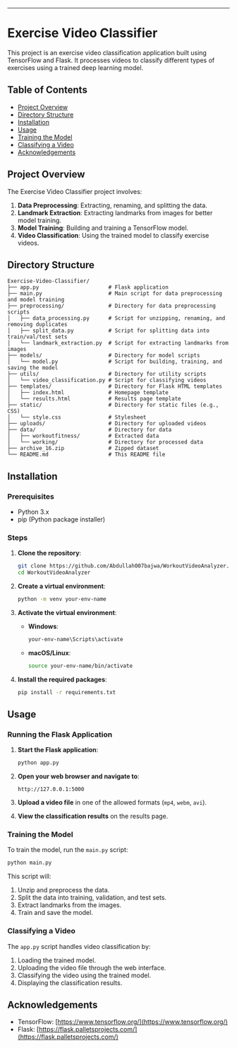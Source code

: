 ---

# Exercise Video Classifier

This project is an exercise video classification application built using TensorFlow and Flask. It processes videos to classify different types of exercises using a trained deep learning model.

## Table of Contents

- [Project Overview](#project-overview)
- [Directory Structure](#directory-structure)
- [Installation](#installation)
- [Usage](#usage)
- [Training the Model](#training-the-model)
- [Classifying a Video](#classifying-a-video)
- [Acknowledgements](#acknowledgements)

## Project Overview

The Exercise Video Classifier project involves:

1. **Data Preprocessing**: Extracting, renaming, and splitting the data.
2. **Landmark Extraction**: Extracting landmarks from images for better model training.
3. **Model Training**: Building and training a TensorFlow model.
4. **Video Classification**: Using the trained model to classify exercise videos.

## Directory Structure

```
Exercise-Video-Classifier/
├── app.py                      # Flask application
├── main.py                     # Main script for data preprocessing and model training
├── preprocessing/              # Directory for data preprocessing scripts
│   ├── data_processing.py      # Script for unzipping, renaming, and removing duplicates
│   ├── split_data.py           # Script for splitting data into train/val/test sets
│   └── landmark_extraction.py  # Script for extracting landmarks from images
├── models/                     # Directory for model scripts
│   └── model.py                # Script for building, training, and saving the model
├── utils/                      # Directory for utility scripts
│   └── video_classification.py # Script for classifying videos
├── templates/                  # Directory for Flask HTML templates
│   ├── index.html              # Homepage template
│   └── results.html            # Results page template
├── static/                     # Directory for static files (e.g., CSS)
│   └── style.css               # Stylesheet
├── uploads/                    # Directory for uploaded videos
├── data/                       # Directory for data
│   ├── workoutfitness/         # Extracted data
│   └── working/                # Directory for processed data
├── archive_16.zip              # Zipped dataset
└── README.md                   # This README file
```

## Installation

### Prerequisites

- Python 3.x
- pip (Python package installer)

### Steps

1. **Clone the repository**:

   ```sh
   git clone https://github.com/Abdullah007bajwa/WorkoutVideoAnalyzer.git
   cd WorkoutVideoAnalyzer
   ```

2. **Create a virtual environment**:

   ```sh
   python -m venv your-env-name
   ```

3. **Activate the virtual environment**:

   - **Windows**:

     ```sh
     your-env-name\Scripts\activate
     ```

   - **macOS/Linux**:

     ```sh
     source your-env-name/bin/activate
     ```

4. **Install the required packages**:

   ```sh
   pip install -r requirements.txt
   ```

## Usage

### Running the Flask Application

1. **Start the Flask application**:

   ```sh
   python app.py
   ```

2. **Open your web browser and navigate to**:

   ```
   http://127.0.0.1:5000
   ```

3. **Upload a video file** in one of the allowed formats (`mp4`, `webm`, `avi`).

4. **View the classification results** on the results page.

### Training the Model

To train the model, run the `main.py` script:

```sh
python main.py
```

This script will:

1. Unzip and preprocess the data.
2. Split the data into training, validation, and test sets.
3. Extract landmarks from the images.
4. Train and save the model.

### Classifying a Video

The `app.py` script handles video classification by:

1. Loading the trained model.
2. Uploading the video file through the web interface.
3. Classifying the video using the trained model.
4. Displaying the classification results.

## Acknowledgements

- TensorFlow: [https://www.tensorflow.org/](https://www.tensorflow.org/)
- Flask: [https://flask.palletsprojects.com/](https://flask.palletsprojects.com/)
